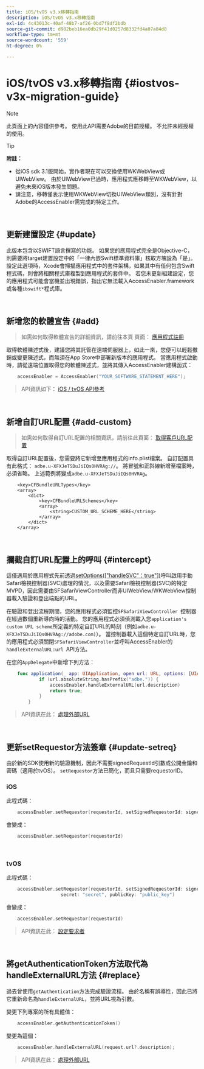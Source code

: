 ```yaml
---
title: iOS/tvOS v3.x移轉指南
description: iOS/tvOS v3.x移轉指南
exl-id: 4c43013c-40af-48b7-af26-0bd7f8df2bdb
source-git-commit: d982beb16ea0db29f41d0257d8332fd4a07a84d8
workflow-type: tm+mt
source-wordcount: '559'
ht-degree: 0%

---
```


# iOS/tvOS v3.x移轉指南 {#iostvos-v3x-migration-guide}

>[!NOTE]
>
>此頁面上的內容僅供參考。 使用此API需要Adobe的目前授權。 不允許未經授權的使用。

>[!TIP]
> 
> **附註：**
>
> - 從iOS sdk 3.1版開始，實作者現在可以交換使用WKWebView或UIWebView。 由於UIWebView已過時，應用程式應移轉至WKWebView，以避免未來iOS版本發生問題。
> - 請注意，移轉僅表示使用WKWebView切換UIWebView類別，沒有針對Adobe的AccessEnabler需完成的特定工作。

</br>

## 更新建置設定 {#update}

此版本包含以SWIFT語言撰寫的功能。 如果您的應用程式完全是Objective-C，則需要將target建置設定中的「一律內嵌Swift標準資料庫」核取方塊設為「是」。 設定此選項時，Xcode會掃描應用程式中的套件架構，如果其中有任何包含Swift程式碼，則會將相關程式庫複製到應用程式的套件中。 若您未更新組建設定，您的應用程式可能會當機並出現錯誤，指出它無法載入AccessEnabler.framework或各種`ibswift*`程式庫。

</br>

## 新增您的軟體宣告 {#add}

> 如需如何取得軟體宣告的詳細資訊，請前往本頁
> 頁面：
> [應用程式註冊](/help/authentication/integration-guide-programmers/legacy/sdks/ios-tvos-sdk/iostvos-application-registration.md)

取得軟體陳述式後，建議您將其託管在遠端伺服器上，如此一來，您便可以輕鬆撤銷或變更陳述式，而無須在App Store中部署新版本的應用程式。 當應用程式啟動時，請從遠端位置取得您的軟體陳述式，並將其傳入AccessEnabler建構函式：

```swift
    accessEnabler = AccessEnabler("YOUR_SOFTWARE_STATEMENT_HERE");
```

> API資訊如下： [iOS / tvOS API參考](/help/authentication/integration-guide-programmers/legacy/sdks/ios-tvos-sdk/iostvos-sdk-api-reference.md)

</br>

## 新增自訂URL配置 {#add-custom}

> 如需如何取得自訂URL配置的相關資訊，請前往此頁面： [取得客戶URL配置](/help/authentication/integration-guide-programmers/legacy/sdks/ios-tvos-sdk/iostvos-application-registration.md)

取得自訂URL配置後，您需要將它新增至應用程式的info.plist檔案。 自訂配置具有此格式： `adbe.u-XFXJeTSDuJiIQs0HVRAg://`。 將冒號和正斜線新增至檔案時，必須省略。 上述範例將變成`adbe.u-XFXJeTSDuJiIQs0HVRAg`。

```plist
    <key>CFBundleURLTypes</key>
    <array>
        <dict>
            <key>CFBundleURLSchemes</key>
            <array>
                <string>CUSTOM_URL_SCHEME_HERE</string>
            </array>
        </dict>
    </array>
```

</br>

## 攔截自訂URL配置上的呼叫 {#intercept}

這僅適用於應用程式先前透過[setOptions(\[&quot;handleSVC&quot;：true&quot;\])](/help/authentication/integration-guide-programmers/legacy/sdks/ios-tvos-sdk/iostvos-sdk-api-reference.md)呼叫啟用手動Safari檢視控制器(SVC)處理的情況，以及需要Safari檢視控制器(SVC)的特定MVPD，因此需要由SFSafariViewController而非UIWebView/WKWebView控制器載入驗證和登出端點的URL。

在驗證和登出流程期間，您的應用程式必須監控`SFSafariViewController `控制器在經過數個重新導向時的活動。 您的應用程式必須偵測載入您`application's custom URL scheme`所定義的特定自訂URL的時刻（例如`adbe.u-XFXJeTSDuJiIQs0HVRAg://adobe.com)`）。 當控制器載入這個特定自訂URL時，您的應用程式必須關閉`SFSafariViewController`並呼叫AccessEnabler的`handleExternalURL:url `API方法。

在您的`AppDelegate`中新增下列方法：

```swift
    func application(_ app: UIApplication, open url: URL, options: [UIApplicationOpenURLOptionsKey: Any]) -> Bool {
            if (url.absoluteString.hasPrefix("adbe.")) {
                accessEnabler.handleExternalURL(url.description)
                return true;
            } 
        }
```

> API資訊在此： [處理外部URL](/help/authentication/integration-guide-programmers/legacy/sdks/ios-tvos-sdk/iostvos-sdk-api-reference.md)

</br>

## 更新setRequestor方法簽章 {#update-setreq}

由於新的SDK使用新的驗證機制，因此不需要signedRequestId引數或公開金鑰和密碼（適用於tvOS）。 `setRequestor`方法已簡化，而且只需要requestorID。

### iOS

此程式碼：

```swift
    accessEnabler.setRequestor(requestorId, setSignedRequestorId: signedRequestorId)
```

會變成：

```swift
    accessEnabler.setRequestor(requestorId)
```

</br>

### tvOS

此程式碼：

```swift
    accessEnabler.setRequestor(requestorId, setSignedRequestorId: signedRequestorId,
                    secret: "secret", publicKey: "public_key")
```

會變成：

```swift
    accessEnabler.setRequestor(requestorId)
```

> API資訊在此： [設定要求者](/help/authentication/integration-guide-programmers/legacy/sdks/ios-tvos-sdk/iostvos-sdk-api-reference.md)

</br>

## 將getAuthenticationToken方法取代為handleExternalURL方法 {#replace}

過去曾使用`getAuthentication`方法完成驗證流程。 由於名稱有誤導性，因此已將它重新命名為`handleExternalURL`，並將URL視為引數。

變更下列專案的所有具體值：

```swift
    accessEnabler.getAuthenticationToken()
```

變更為這個：

```swift
    accessEnabler.handleExternalURL(request.url?.description);
```

> API資訊在此： [處理外部URL](/help/authentication/integration-guide-programmers/legacy/sdks/ios-tvos-sdk/iostvos-sdk-api-reference.md)
